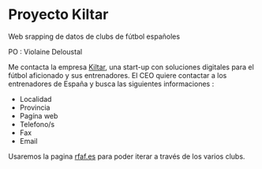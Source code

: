# Proyecto Kiltar

Web srapping de datos de clubs de fútbol españoles

PO : Violaine Deloustal

Me contacta la empresa [Kiltar](https://twitter.com/kiltar_futbol), una start-up con soluciones digitales para el fútbol aficionado y sus entrenadores. El CEO quiere contactar a los entrenadores de España y busca las siguientes informaciones :

- Localidad
- Provincia
- Pagína web
- Telefono/s
- Fax
- Email

Usaremos la pagina [rfaf.es](https://www.rfaf.es/pnfg/NPcd/NFG_Clubes?cod_primaria=1000118&NPcd_Page=1&nueva_ventana=&Buscar=1&orden=&cod_club=&nclub=&Sch_CodCategoria=&cod_provincia=&localidad_txt=--+Seleccione+Provincia+--&localidad=0&code_delegacion=&cod_delegacion=&cod_postal=&NPcd_PageLines=20) para poder iterar a través de los varios clubs.

